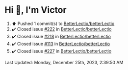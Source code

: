 <h1>Hi 👋, I'm Victor </h1>

<!--RECENT_ACTIVITY:start-->
1. ⬆️ Pushed 1 commit(s) to [BetterLectio/betterLectio](https://github.com/BetterLectio/betterLectio)<br>
2. ✔️ Closed issue [#222](https://github.com/BetterLectio/betterLectio/issues/222) in [BetterLectio/betterLectio](https://github.com/BetterLectio/betterLectio)<br>
3. ✔️ Closed issue [#218](https://github.com/BetterLectio/betterLectio/issues/218) in [BetterLectio/betterLectio](https://github.com/BetterLectio/betterLectio)<br>
4. ✔️ Closed issue [#113](https://github.com/BetterLectio/betterLectio/issues/113) in [BetterLectio/betterLectio](https://github.com/BetterLectio/betterLectio)<br>
5. ✔️ Closed issue [#227](https://github.com/BetterLectio/betterLectio/issues/227) in [BetterLectio/betterLectio](https://github.com/BetterLectio/betterLectio)<br>
<!--RECENT_ACTIVITY:end-->

<!--RECENT_ACTIVITY:last_update-->
Last Updated: Monday, December 25th, 2023, 2:39:50 AM
<!--RECENT_ACTIVITY:last_update_end-->
